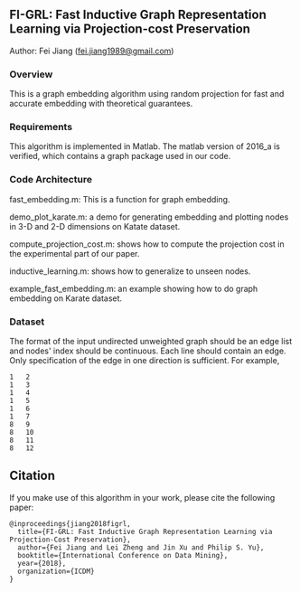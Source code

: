 ## FI-GRL: Fast Inductive Graph Representation Learning via Projection-cost Preservation
Author: Fei Jiang (fei.jiang1989@gmail.com)
### Overview
This is a graph embedding algorithm using random projection for fast and accurate embedding with theoretical guarantees.

### Requirements
This algorithm is implemented in Matlab. The matlab version of 2016_a is verified, which contains a graph package used in our code. 

### Code Architecture
fast_embedding.m: This is a function for graph embedding.

demo_plot_karate.m: a demo for generating embedding and plotting nodes in 3-D and 2-D dimensions on Katate dataset.

compute_projection_cost.m: shows how to compute the projection cost in the experimental part of our paper.

inductive_learning.m: shows how to generalize to unseen nodes.

example_fast_embedding.m: an example showing how to do graph embedding on Karate dataset.
  

### Dataset
The format of the input undirected unweighted graph should be an edge list and nodes' index should be continuous. Each line should contain an edge. Only specification of the edge in one direction is sufficient. For example,
```
1	2
1	3
1	4
1	5
1	6
1	7
8	9
8	10
8	11
8	12
```

## Citation
If you make use of this algorithm in your work, please cite the following paper:
```
@inproceedings{jiang2018figrl,
  title={FI-GRL: Fast Inductive Graph Representation Learning via Projection-Cost Preservation},
  author={Fei Jiang and Lei Zheng and Jin Xu and Philip S. Yu},
  booktitle={International Conference on Data Mining},
  year={2018},
  organization={ICDM}
}
```
